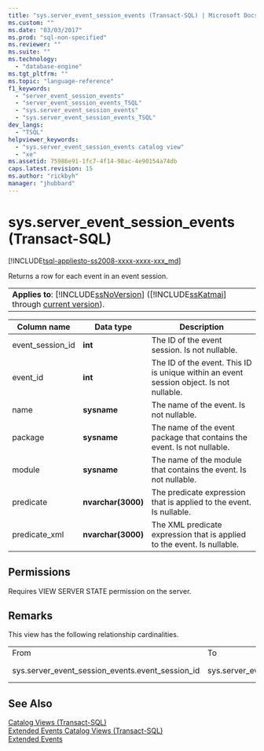 ```yaml
---
title: "sys.server_event_session_events (Transact-SQL) | Microsoft Docs"
ms.custom: ""
ms.date: "03/03/2017"
ms.prod: "sql-non-specified"
ms.reviewer: ""
ms.suite: ""
ms.technology: 
  - "database-engine"
ms.tgt_pltfrm: ""
ms.topic: "language-reference"
f1_keywords: 
  - "server_event_session_events"
  - "server_event_session_events_TSQL"
  - "sys.server_event_session_events"
  - "sys.server_event_session_events_TSQL"
dev_langs: 
  - "TSQL"
helpviewer_keywords: 
  - "sys.server_event_session_events catalog view"
  - "xe"
ms.assetid: 75986e91-1fc7-4f14-98ac-4e90154a74db
caps.latest.revision: 15
ms.author: "rickbyh"
manager: "jhubbard"
---
```

# sys.server_event_session_events (Transact-SQL)
[!INCLUDE[tsql-appliesto-ss2008-xxxx-xxxx-xxx_md](../../../a9retired/includes/tsql-appliesto-ss2008-xxxx-xxxx-xxx-md.md)]

  Returns a row for each event in an event session.  
  
||  
|-|  
|**Applies to**: [!INCLUDE[ssNoVersion](../../../a9notintoc/includes/ssnoversion-md.md)] ([!INCLUDE[ssKatmai](../../../a9notintoc/includes/sskatmai-md.md)] through [current version](http://go.microsoft.com/fwlink/p/?LinkId=299658)).|  
  
|Column name|Data type|Description|  
|-----------------|---------------|-----------------|  
|event_session_id|**int**|The ID of the event session. Is not nullable.|  
|event_id|**int**|The ID of the event. This ID is unique within an event session object. Is not nullable.|  
|name|**sysname**|The name of the event. Is not nullable.|  
|package|**sysname**|The name of the event package that contains the event. Is not nullable.|  
|module|**sysname**|The name of the module that contains the event. Is not nullable.|  
|predicate|**nvarchar(3000)**|The predicate expression that is applied to the event. Is nullable.|  
|predicate_xml|**nvarchar(3000)**|The XML predicate expression that is applied to the event. Is nullable.|  
  
## Permissions  
 Requires VIEW SERVER STATE permission on the server.  
  
## Remarks  
 This view has the following relationship cardinalities.  
  
||||  
|-|-|-|  
|From|To|Relationship|  
|sys.server_event_session_events.event_session_id|sys.server_event_sessions.event_session_id|Many to one|  
  
## See Also  
 [Catalog Views &#40;Transact-SQL&#41;](../../../relational-databases/reference/system-catalog-views/catalog-views-transact-sql.md)   
 [Extended Events Catalog Views &#40;Transact-SQL&#41;](../../../relational-databases/reference/system-catalog-views/extended-events-catalog-views-transact-sql.md)   
 [Extended Events](../../../relational-databases/extended-events/extended-events.md)  
  
  